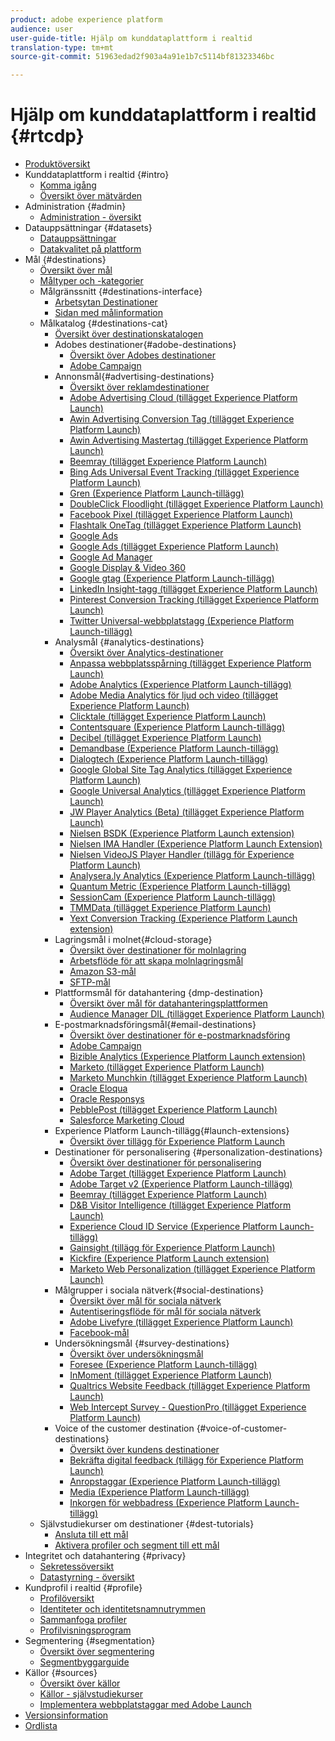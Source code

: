 ```yaml
---
product: adobe experience platform
audience: user
user-guide-title: Hjälp om kunddataplattform i realtid
translation-type: tm+mt
source-git-commit: 51963edad2f903a4a91e1b7c5114bf81323346bc

---
```



# Hjälp om kunddataplattform i realtid {#rtcdp}

* [Produktöversikt](overview.md)
* Kunddataplattform i realtid {#intro}
   * [Komma igång](get-started.md)
   * [Översikt över mätvärden](home-page-dashboards.md)
* Administration {#admin}
   * [Administration - översikt](administration/admin-overview.md)
* Datauppsättningar {#datasets}
   * [Datauppsättningar](datasets/dataset.md)
   * [Datakvalitet på plattform](datasets/data-quality.md)
* Mål {#destinations}
   * [Översikt över mål](destinations/destinations-overview.md)
   * [Måltyper och -kategorier](/help/rtcdp/destinations/destination-types.md)
   * Målgränssnitt {#destinations-interface}
      * [Arbetsytan Destinationer](destinations/destinations-workspace.md)
      * [Sidan med målinformation](destinations/destination-details-page.md)
   * Målkatalog {#destinations-cat}
      * [Översikt över destinationskatalogen](destinations/destinations-catalog.md)
      * Adobes destinationer{#adobe-destinations}
         * [Översikt över Adobes destinationer](destinations/adobe-destinations.md)
         * [Adobe Campaign](destinations/adobe-campaign-destination.md)
      * Annonsmål{#advertising-destinations}
         * [Översikt över reklamdestinationer](destinations/advertising-destinations.md)
         * [Adobe Advertising Cloud (tillägget Experience Platform Launch)](/help/rtcdp/destinations/adobe-advertising-cloud-extension.md)
         * [Awin Advertising Conversion Tag (tillägget Experience Platform Launch)](/help/rtcdp/destinations/awin-conversiontag-extension.md)
         * [Awin Advertising Mastertag (tillägget Experience Platform Launch)](/help/rtcdp/destinations/awin-mastertag-extension.md)
         * [Beemray (tillägget Experience Platform Launch)](/help/rtcdp/destinations/beemray-extension.md)
         * [Bing Ads Universal Event Tracking (tillägget Experience Platform Launch)](/help/rtcdp/destinations/bing-ads-extension.md)
         * [Gren (Experience Platform Launch-tillägg)](/help/rtcdp/destinations/branch-extension.md)
         * [DoubleClick Floodlight (tillägget Experience Platform Launch)](/help/rtcdp/destinations/doubleclick-floodlight-extension.md)
         * [Facebook Pixel (tillägget Experience Platform Launch)](/help/rtcdp/destinations/facebook-pixel-extension.md)
         * [Flashtalk OneTag (tillägget Experience Platform Launch)](/help/rtcdp/destinations/flashtalking-extension.md)
         * [Google Ads](/help/rtcdp/destinations/google-ads-destination.md)
         * [Google Ads (tillägget Experience Platform Launch)](/help/rtcdp/destinations/google-ads-extension.md)
         * [Google Ad Manager](/help/rtcdp/destinations/google-ad-manager-destination.md)
         * [Google Display &amp; Video 360](/help/rtcdp/destinations/google-dv360-destination.md)
         * [Google gtag (Experience Platform Launch-tillägg)](/help/rtcdp/destinations/gtag-advertising-extension.md)
         * [LinkedIn Insight-tagg (tillägget Experience Platform Launch)](/help/rtcdp/destinations/linkedin-extension.md)
         * [Pinterest Conversion Tracking (tillägget Experience Platform Launch)](destinations/pinterest-extension.md)
         * [Twitter Universal-webbplatstagg (Experience Platform Launch-tillägg)](destinations/twitter-uwt-extension.md)
      * Analysmål {#analytics-destinations}
         * [Översikt över Analytics-destinationer](destinations/analytics-destinations.md)
         * [Anpassa webbplatsspårning (tillägget Experience Platform Launch)](/help/rtcdp/destinations/adform-extension.md)
         * [Adobe Analytics (Experience Platform Launch-tillägg)](/help/rtcdp/destinations/adobe-analytics-extension.md)
         * [Adobe Media Analytics för ljud och video (tillägget Experience Platform Launch)](/help/rtcdp/destinations/adobe-video-analytics-extension.md)
         * [Clicktale (tillägget Experience Platform Launch)](/help/rtcdp/destinations/clicktale-extension.md)
         * [Contentsquare (Experience Platform Launch-tillägg)](/help/rtcdp/destinations/contentsquare-extension.md)
         * [Decibel (tillägget Experience Platform Launch)](/help/rtcdp/destinations/decibel-extension.md)
         * [Demandbase (Experience Platform Launch-tillägg)](/help/rtcdp/destinations/demandbase-extension.md)
         * [Dialogtech (Experience Platform Launch-tillägg)](/help/rtcdp/destinations/dialogtech-extension.md)
         * [Google Global Site Tag Analytics (tillägget Experience Platform Launch)](/help/rtcdp/destinations/gtag-analytics-extension.md)
         * [Google Universal Analytics (tillägget Experience Platform Launch)](/help/rtcdp/destinations/google-universal-analytics-extension.md)
         * [JW Player Analytics (Beta) (tillägget Experience Platform Launch)](/help/rtcdp/destinations/jw-player-analytics-extension.md)
         * [Nielsen BSDK (Experience Platform Launch extension)](destinations/nielsen-bsdk-extension.md)
         * [Nielsen IMA Handler (Experience Platform Launch Extension)](destinations/nielsen-ima-extension.md)
         * [Nielsen VideoJS Player Handler (tillägg för Experience Platform Launch)](destinations/nielsen-videojs-extension.md)
         * [Analysera.ly Analytics (Experience Platform Launch-tillägg)](destinations/parsely-extension.md)
         * [Quantum Metric (Experience Platform Launch-tillägg)](destinations/quantum-metric-extension.md)
         * [SessionCam (Experience Platform Launch-tillägg)](destinations/sessioncam-extension.md)
         * [TMMData (tillägget Experience Platform Launch)](destinations/tmmdata-extension.md)
         * [Yext Conversion Tracking (Experience Platform Launch extension)](destinations/yext-extension.md)
      * Lagringsmål i molnet{#cloud-storage}
         * [Översikt över destinationer för molnlagring](destinations/cloud-storage-destinations.md)
         * [Arbetsflöde för att skapa molnlagringsmål](/help/rtcdp/destinations/cloud-storage-destinations-workflow.md)
         * [Amazon S3-mål](destinations/amazon-s3-destination.md)
         * [SFTP-mål](destinations/sftp-destination.md)
      * Plattformsmål för datahantering {dmp-destination}
         * [Översikt över mål för datahanteringsplattformen](destinations/dmp-destinations.md)
         * [Audience Manager DIL (tillägget Experience Platform Launch)](/help/rtcdp/destinations/aam-dil-extension.md)
      * E-postmarknadsföringsmål{#email-destinations}
         * [Översikt över destinationer för e-postmarknadsföring](destinations/email-marketing-destinations.md)
         * [Adobe Campaign](destinations/adobe-campaign-destination.md)
         * [Bizible Analytics (Experience Platform Launch extension)](/help/rtcdp/destinations/bizible-extension.md)
         * [Marketo (tillägget Experience Platform Launch)](destinations/marketo-extension.md)
         * [Marketo Munchkin (tillägget Experience Platform Launch)](destinations/marketo-munchkin-extension.md)
         * [Oracle Eloqua](destinations/oracle-eloqua-destination.md)
         * [Oracle Responsys](destinations/oracle-responsys-destination.md)
         * [PebblePost (tillägget Experience Platform Launch)](destinations/pebblepost-extension.md)
         * [Salesforce Marketing Cloud](destinations/salesforce-marketing-cloud-destination.md)
      * Experience Platform Launch-tillägg{#launch-extensions}
         * [Översikt över tillägg för Experience Platform Launch](/help/rtcdp/destinations/experience-platform-launch-extensions.md)
      * Destinationer för personalisering {#personalization-destinations}
         * [Översikt över destinationer för personalisering](/help/rtcdp/destinations/personalization-destinations.md)
         * [Adobe Target (tillägget Experience Platform Launch)](/help/rtcdp/destinations/adobe-target-extension.md)
         * [Adobe Target v2 (Experience Platform Launch-tillägg)](/help/rtcdp/destinations/adobe-target-v2-extension.md)
         * [Beemray (tillägget Experience Platform Launch)](/help/rtcdp/destinations/beemray-extension.md)
         * [D&amp;B Visitor Intelligence (tillägget Experience Platform Launch)](/help/rtcdp/destinations/dnb-extension.md)
         * [Experience Cloud ID Service (Experience Platform Launch-tillägg)](/help/rtcdp/destinations/adobe-ecid-extension.md)
         * [Gainsight (tillägg för Experience Platform Launch)](/help/rtcdp/destinations/gainsight-extension.md)
         * [Kickfire (Experience Platform Launch extension)](/help/rtcdp/destinations/kickfire-extension.md)
         * [Marketo Web Personalization (tillägget Experience Platform Launch)](destinations/marketo-web-personalization-extension.md)
      * Målgrupper i sociala nätverk{#social-destinations}
         * [Översikt över mål för sociala nätverk](/help/rtcdp/destinations/social-network-destinations.md)
         * [Autentiseringsflöde för mål för sociala nätverk](/help/rtcdp/destinations/social-network-destinations-workflow.md)
         * [Adobe Livefyre (tillägget Experience Platform Launch)](/help/rtcdp/destinations/adobe-livefyre-extension.md)
         * [Facebook-mål](/help/rtcdp/destinations/facebook-destination.md)
      * Undersökningsmål {#survey-destinations}
         * [Översikt över undersökningsmål](/help/rtcdp/destinations/survey-destinations.md)
         * [Foresee (Experience Platform Launch-tillägg)](/help/rtcdp/destinations/foresee-extension.md)
         * [InMoment (tillägget Experience Platform Launch)](/help/rtcdp/destinations/inmoment-extension.md)
         * [Qualtrics Website Feedback (tillägget Experience Platform Launch)](destinations/qualtrics-extension.md)
         * [Web Intercept Survey - QuestionPro (tillägget Experience Platform Launch)](/help/rtcdp/destinations/web-intercept-surveys-extension.md)
      * Voice of the customer destination {#voice-of-customer-destinations}
         * [Översikt över kundens destinationer](/help/rtcdp/destinations/voice-of-customer-destinations.md)
         * [Bekräfta digital feedback (tillägg för Experience Platform Launch)](/help/rtcdp/destinations/confirmit-digital-feedback-extension.md)
         * [Anropstaggar (Experience Platform Launch-tillägg)](/help/rtcdp/destinations/invoca-extension.md)
         * [Media (Experience Platform Launch-tillägg)](destinations/medallia-extension.md)
         * [Inkorgen för webbadress (Experience Platform Launch-tillägg)](destinations/talkurl-extension.md)
   * Självstudiekurser om destinationer {#dest-tutorials}
      * [Ansluta till ett mål](/help/rtcdp/destinations/connect-destination.md)
      * [Aktivera profiler och segment till ett mål](destinations/activate-destinations.md)
* Integritet och datahantering {#privacy}
   * [Sekretessöversikt](privacy/privacy-overview.md)
   * [Datastyrning - översikt](privacy/data-governance-overview.md)
* Kundprofil i realtid {#profile}
   * [Profilöversikt](profile/profile-overview.md)
   * [Identiteter och identitetsnamnutrymmen](profile/identities-overview.md)
   * [Sammanfoga profiler](profile/merge-policies.md)
   * [Profilvisningsprogram](profile/profile-viewer.md)
* Segmentering {#segmentation}
   * [Översikt över segmentering](segmentation/segmentation-overview.md)
   * [Segmentbyggarguide](segmentation/segment-builder-guide.md)
* Källor {#sources}
   * [Översikt över källor](sources/sources-overview.md)
   * [Källor - självstudiekurser](sources/sources-tutorials.md)
   * [Implementera webbplatstaggar med Adobe Launch](sources/launch.md)
* [Versionsinformation](https://www.adobe.io/apis/experienceplatform/home/services/release-notes.html#!end-user/markdown/release-notes/release-notes.md)
* [Ordlista](https://www.adobe.io/apis/experienceplatform/home/services/acp-glossary.html)